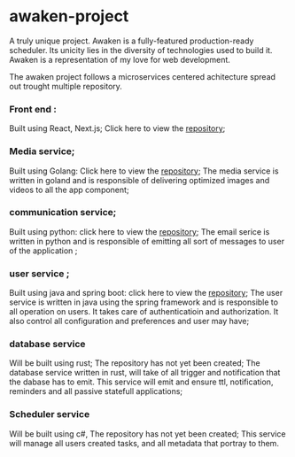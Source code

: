 # awaken-project

A truly unique project. Awaken is a fully-featured production-ready scheduler. Its unicity lies in the diversity of technologies used to build it. Awaken is a representation of my love for web development.

The awaken project follows a microservices centered achitecture spread out trought multiple repository. 

### Front end : 
Built using React, Next.js; Click here to view the [repository](https://github.com/Behemoth11/awaken-client); 

### Media service;
Built using Golang: Click here to view the [repository](https://github.com/Behemoth11/awaken-media-service); 
The media service is written in goland and is responsible of delivering optimized images and videos to all the app component;

### communication service;
Built using python: click here to view the [repository](https://github.com/Behemoth11/awaken-email-service); 
The email serice is written in python and is responsible of emitting all sort of messages to user of the application ;

### user service ;
Built using java and spring boot: click here to view the [repository](https://github.com/Behemoth11/awaken-user-service); 
The user service is written in java using the spring framework and is responsible to all operation on users. It takes care of authenticatioin and authorization. It also control all configuration and preferences and user may have;

### database service
Will be built using rust; The repository has not yet been created;
The database service written in rust, will take of all trigger and notification that the dabase has to emit. This service will emit and ensure ttl,
notification, reminders and all passive statefull applications;

### Scheduler service
Will be built using c#, The repository has not yet been created;
This service will manage all users created tasks, and all metadata that portray to them.
